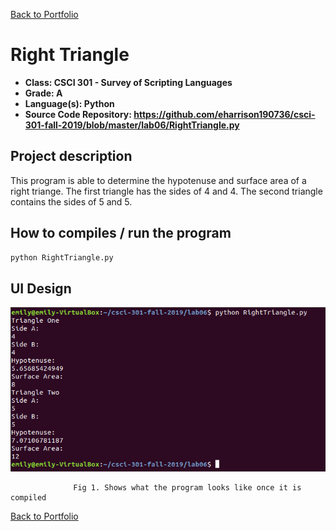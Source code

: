[Back to Portfolio](./)

Right Triangle
===============

-   **Class: CSCI 301 - Survey of Scripting Languages** 
-   **Grade: A**
-   **Language(s): Python**
-   **Source Code Repository: https://github.com/eharrison190736/csci-301-fall-2019/blob/master/lab06/RightTriangle.py**

## Project description
This program is able to determine the hypotenuse and surface area of a right triange. The first triangle has the sides of 4 and 4. The second triangle contains the sides of 5 and 5.

## How to compiles / run the program

```bash
python RightTriangle.py
```

## UI Design



![screenshot](images/screenshot5.png)

                  Fig 1. Shows what the program looks like once it is compiled



[Back to Portfolio](./)
